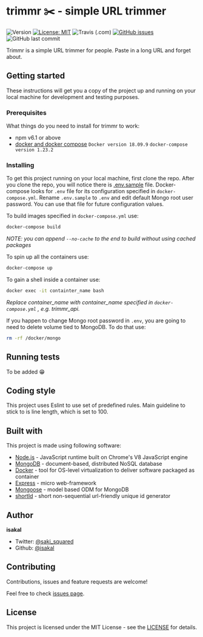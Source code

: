 # trimmr :scissors: - simple URL trimmer
![Version](https://img.shields.io/badge/version-1.0.0-blue.svg?cacheSeconds=2592000) [![License: MIT](https://img.shields.io/badge/License-MIT-yellow.svg)](./LICENSE) ![Travis (.com)](https://img.shields.io/travis/com/isakal/trimmr) [![GitHub issues](https://img.shields.io/github/issues/isakal/trimmr.svg)](https://github.com/isakal/trimmr/issues) ![GitHub last commit](https://img.shields.io/github/last-commit/isakal/trimmr) 

Trimmr is a simple URL trimmer for people. Paste in a long URL and forget about.


## Getting started
These instructions will get you a copy of the project up and running on your local machine for development and testing purposes.

### Prerequisites
What things do you need to install for trimmr to work:
- npm v6.1 or above
- [docker and docker compose](https://docker.com)
`Docker version 18.09.9`
`docker-compose version 1.23.2`

### Installing
To get this project running on your local machine, first clone the repo.
After you clone the repo, you will notice there is [.env.sample](./.env.sample) file. Docker-compose looks for `.env` file for its configuration specified in `docker-compose.yml`. 
Rename `.env.sample` to `.env` and edit default Mongo root user password. You can use that file for future configuration values.

To build images specified in `docker-compose.yml` use:
```sh
docker-compose build
```
*NOTE: you can append `--no-cache` to the end to build without using cached packages*

To spin up all the containers use:
```sh
docker-compose up
```

To gain a shell inside a container use:
```sh
docker exec -it containter_name bash
```
*Replace container_name with container_name specified in `docker-compose.yml` , e.g. trimmr_api.*

If you happen to change Mongo root password in `.env`, you are going to need to delete volume tied to MongoDB. To do that use:
```sh
rm -rf /docker/mongo
```

## Running tests
To be added :grin:


## Coding style
This project uses Eslint to use set of predefined rules. 
Main guideline to stick to is line length, which is set to 100.


## Built with
This project is made using following software:
- [Node.js](https://nodejs.org/en/) - JavaScript runtime built on Chrome's V8 JavaScript engine
- [MongoDB](https://www.mongodb.com/) - document-based, distributed NoSQL database 
- [Docker](https://docker.com) - tool for OS-level virtualization to deliver software packaged as container
- [Express](https://expressjs.com/) - micro web-framework
- [Mongoose](https://mongoosejs.com/) - model based ODM for MongoDB
- [shortId](https://github.com/dylang/shortid) - short non-sequential url-friendly unique id generator

## Author

 **isakal**

* Twitter: [@saki\_squared](https://twitter.com/saki\_squared)
* Github: [@isakal](https://github.com/isakal)

## Contributing

Contributions, issues and feature requests are welcome!

Feel free to check [issues page](https://github.com/isakal/trimmr/issues). 

## License
This project is licensed under the MIT License - see the [LICENSE](./LICENSE)  for details.